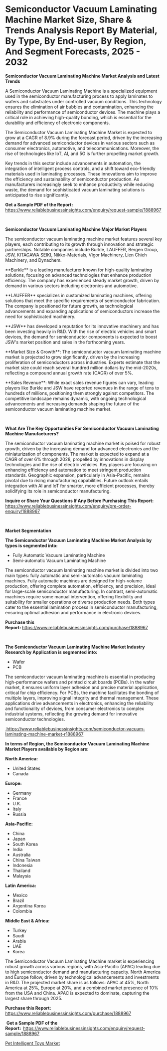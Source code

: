 <p><h1>Semiconductor Vacuum Laminating Machine Market Size, Share & Trends Analysis Report By Material, By Type, By End-user, By Region, And Segment Forecasts, 2025 - 2032</h1></p><p><strong>Semiconductor Vacuum Laminating Machine Market Analysis and Latest Trends</strong></p>
<p><p>A Semiconductor Vacuum Laminating Machine is a specialized equipment used in the semiconductor manufacturing process to apply laminates to wafers and substrates under controlled vacuum conditions. This technology ensures the elimination of air bubbles and contamination, enhancing the reliability and performance of semiconductor devices. The machine plays a critical role in achieving high-quality bonding, which is essential for the durability and efficiency of electronic components. </p><p>The Semiconductor Vacuum Laminating Machine Market is expected to grow at a CAGR of 8.9% during the forecast period, driven by the increasing demand for advanced semiconductor devices in various sectors such as consumer electronics, automotive, and telecommunications. Moreover, the rise of technologies like IoT, AI, and 5G is further propelling market growth. </p><p>Key trends in this sector include advancements in automation, the integration of intelligent process controls, and a shift toward eco-friendly materials used in laminating processes. These innovations aim to improve the efficiency and sustainability of semiconductor production. As manufacturers increasingly seek to enhance productivity while reducing waste, the demand for sophisticated vacuum laminating solutions is anticipated to rise significantly.</p></p>
<p><strong>Get a Sample PDF of the Report:&nbsp;</strong> <a href="https://www.reliablebusinessinsights.com/enquiry/request-sample/1888967?utm_campaign=3051&utm_medium=2&utm_source=Github&utm_content=ia&utm_term=28032025&utm_id=semiconductor-vacuum-laminating-machine">https://www.reliablebusinessinsights.com/enquiry/request-sample/1888967</a></p>
<p>&nbsp;</p>
<p><strong>Semiconductor Vacuum Laminating Machine Major Market Players</strong></p>
<p><p>The semiconductor vacuum laminating machine market features several key players, each contributing to its growth through innovation and strategic partnerships. Notable companies include Burkle, LAUFFER, Bergen Group, JSW, KITAGAWA SEIKI, Nikko-Materials, Vigor Machinery, Lien Chieh Machinery, and Dynachem.</p><p>**Burkle** is a leading manufacturer known for high-quality laminating solutions, focusing on advanced technologies that enhance production efficiency. The company has experienced steady market growth, driven by demand in various sectors including electronics and automotive.</p><p>**LAUFFER** specializes in customized laminating machines, offering solutions that meet the specific requirements of semiconductor fabrication. The company is positioned for future growth, as technological advancements and expanding applications of semiconductors increase the need for sophisticated machinery.</p><p>**JSW** has developed a reputation for its innovative machinery and has been investing heavily in R&D. With the rise of electric vehicles and smart devices, the demand for semiconductor components is expected to boost JSW's market position and sales in the forthcoming years.</p><p>**Market Size & Growth**: The semiconductor vacuum laminating machine market is projected to grow significantly, driven by the increasing proliferation of semiconductors across industries. Experts estimate that the market size could reach several hundred million dollars by the mid-2020s, reflecting a compound annual growth rate (CAGR) of over 5%.</p><p>**Sales Revenue**: While exact sales revenue figures can vary, leading players like Burkle and JSW have reported revenues in the range of tens to hundreds of millions, positioning them strongly against competitors. The competitive landscape remains dynamic, with ongoing technological advancements and increasing demands shaping the future of the semiconductor vacuum laminating machine market.</p></p>
<p>&nbsp;</p>
<p><strong>What Are The Key Opportunities For Semiconductor Vacuum Laminating Machine Manufacturers?</strong></p>
<p><p>The semiconductor vacuum laminating machine market is poised for robust growth, driven by the increasing demand for advanced electronics and the miniaturization of components. The market is expected to expand at a CAGR of over 6% through 2028, propelled by innovations in display technologies and the rise of electric vehicles. Key players are focusing on enhancing efficiency and automation to meet stringent production standards. Geographic expansion, particularly in Asia-Pacific, remains pivotal due to rising manufacturing capabilities. Future outlook entails integration with AI and IoT for smarter, more efficient processes, thereby solidifying its role in semiconductor manufacturing.</p></p>
<p><strong>Inquire or Share Your Questions If Any Before Purchasing This Report:</strong> <a href="https://www.reliablebusinessinsights.com/enquiry/pre-order-enquiry/1888967?utm_campaign=3051&utm_medium=2&utm_source=Github&utm_content=ia&utm_term=28032025&utm_id=semiconductor-vacuum-laminating-machine">https://www.reliablebusinessinsights.com/enquiry/pre-order-enquiry/1888967</a></p>
<p>&nbsp;</p>
<p><strong>Market Segmentation</strong></p>
<p><strong>The Semiconductor Vacuum Laminating Machine Market Analysis by types is segmented into:</strong></p>
<p><ul><li>Fully Automatic Vacuum Laminating Machine</li><li>Semi-automatic Vacuum Laminating Machine</li></ul></p>
<p><p>The semiconductor vacuum laminating machine market is divided into two main types: fully automatic and semi-automatic vacuum laminating machines. Fully automatic machines are designed for high-volume production, offering complete automation, efficiency, and precision, ideal for large-scale semiconductor manufacturing. In contrast, semi-automatic machines require some manual intervention, offering flexibility and suitability for smaller operations or diverse production needs. Both types cater to the essential lamination process in semiconductor manufacturing, ensuring optimal adhesion and performance in electronic devices.</p></p>
<p><strong>Purchase this Report:&nbsp;</strong><a href="https://www.reliablebusinessinsights.com/purchase/1888967?utm_campaign=3051&utm_medium=2&utm_source=Github&utm_content=ia&utm_term=28032025&utm_id=semiconductor-vacuum-laminating-machine">https://www.reliablebusinessinsights.com/purchase/1888967</a></p>
<p>&nbsp;</p>
<p><strong>The Semiconductor Vacuum Laminating Machine Market Industry Research by Application is segmented into:</strong></p>
<p><ul><li>Wafer</li><li>PCB</li></ul></p>
<p><p>The semiconductor vacuum laminating machine is essential in producing high-performance wafers and printed circuit boards (PCBs). In the wafer market, it ensures uniform layer adhesion and precise material application, critical for chip efficiency. For PCBs, the machine facilitates the bonding of multiple layers, improving signal integrity and thermal management. These applications drive advancements in electronics, enhancing the reliability and functionality of devices, from consumer electronics to complex industrial systems, reflecting the growing demand for innovative semiconductor technologies.</p></p>
<p><a href="https://www.reliablebusinessinsights.com/semiconductor-vacuum-laminating-machine-market-r1888967?utm_campaign=3051&utm_medium=2&utm_source=Github&utm_content=ia&utm_term=28032025&utm_id=semiconductor-vacuum-laminating-machine">&nbsp;https://www.reliablebusinessinsights.com/semiconductor-vacuum-laminating-machine-market-r1888967</a></p>
<p><strong>In terms of Region, the Semiconductor Vacuum Laminating Machine Market Players available by Region are:</strong></p>
<p>
    <p> <strong> North America: </strong>
        <ul>
            <li>United States</li>
            <li>Canada</li>
        </ul>
        </p> 
    <p> <strong> Europe: </strong>
        <ul>
            <li>Germany</li>
            <li>France</li>
            <li>U.K.</li>
            <li>Italy</li>
            <li>Russia</li>
        </ul>
        </p> 
    <p> <strong> Asia-Pacific: </strong>
        <ul>
            <li>China</li>
            <li>Japan</li>
            <li>South Korea</li>
            <li>India</li>
            <li>Australia</li>
            <li>China Taiwan</li>
            <li>Indonesia</li>
            <li>Thailand</li>
            <li>Malaysia</li>
        </ul>
        </p> 
    <p> <strong> Latin America: </strong>
        <ul>
            <li>Mexico</li>
            <li>Brazil</li>
            <li>Argentina Korea</li>
            <li>Colombia</li>
        </ul>
        </p> 
    <p> <strong> Middle East & Africa: </strong>
        <ul>
            <li>Turkey</li>
            <li>Saudi</li>
            <li>Arabia</li>
            <li>UAE</li>
            <li>Korea</li>
        </ul>
    </p>
    </p>
<p><p>The Semiconductor Vacuum Laminating Machine market is experiencing robust growth across various regions, with Asia-Pacific (APAC) leading due to high semiconductor demand and manufacturing capacity. North America and Europe follow, driven by technological advancements and investments in R&D. The projected market share is as follows: APAC at 45%, North America at 25%, Europe at 20%, and a combined market presence of 10% from the USA and China. APAC is expected to dominate, capturing the largest share through 2025.</p></p>
<p><strong>Purchase this Report: </strong><a href="https://www.reliablebusinessinsights.com/purchase/1888967?utm_campaign=3051&utm_medium=2&utm_source=Github&utm_content=ia&utm_term=28032025&utm_id=semiconductor-vacuum-laminating-machine">https://www.reliablebusinessinsights.com/purchase/1888967</a></p>
<p>&nbsp;<strong>Get a Sample PDF of the Report:&nbsp;&nbsp;</strong><a href="https://www.reliablebusinessinsights.com/enquiry/request-sample/1888967?utm_campaign=3051&utm_medium=2&utm_source=Github&utm_content=ia&utm_term=28032025&utm_id=semiconductor-vacuum-laminating-machine">https://www.reliablebusinessinsights.com/enquiry/request-sample/1888967</a></p>
<p><strong></strong></p>
<p><p><a href="https://github.com/deyniphytic/Market-Research-Report-List-1/blob/main/pet-intelligent-toys-market.md?utm_campaign=3051&utm_medium=2&utm_source=Github&utm_content=ia&utm_term=28032025&utm_id=semiconductor-vacuum-laminating-machine">Pet Intelligent Toys Market</a></p></p>